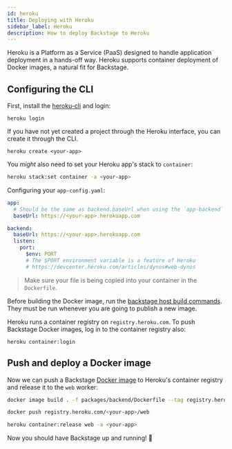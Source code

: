 ```yaml
---
id: heroku
title: Deploying with Heroku
sidebar_label: Heroku
description: How to deploy Backstage to Heroku
---
```


Heroku is a Platform as a Service (PaaS) designed to handle application
deployment in a hands-off way. Heroku supports container deployment of Docker
images, a natural fit for Backstage.

## Configuring the CLI

First, install the
[heroku-cli](https://devcenter.heroku.com/articles/heroku-cli) and login:

```shell
heroku login 
```

If you have not yet created a project through the Heroku interface, you can create it through the CLI.

```shell
heroku create <your-app>
```

You _might_ also need to set your Heroku app's stack to `container`:

```bash
heroku stack:set container -a <your-app>
```

Configuring your `app-config.yaml`:

```yaml
app:
  # Should be the same as backend.baseUrl when using the `app-backend` plugin
  baseUrl: https://<your-app>.herokuapp.com

backend:
  baseUrl: https://<your-app>.herokuapp.com
  listen:
    port:
      $env: PORT
      # The $PORT environment variable is a feature of Heroku
      # https://devcenter.heroku.com/articles/dynos#web-dynos
```

> Make sure your file is being copied into your container in the `Dockerfile`.

Before building the Docker image, run the [backstage host build commands](https://backstage.io/docs/deployment/docker#host-build). They must be run whenever you are going to publish a new image.

Heroku runs a container registry on `registry.heroku.com`. To push Backstage
Docker images, log in to the container registry also:

```shell
heroku container:login
```

## Push and deploy a Docker image

Now we can push a Backstage [Docker image](docker.md) to Heroku's container
registry and release it to the `web` worker:

```bash
docker image build . -f packages/backend/Dockerfile --tag registry.heroku.com/<your-app>/web

docker push registry.heroku.com/<your-app>/web

heroku container:release web -a <your-app>
```

Now you should have Backstage up and running! 🎉
